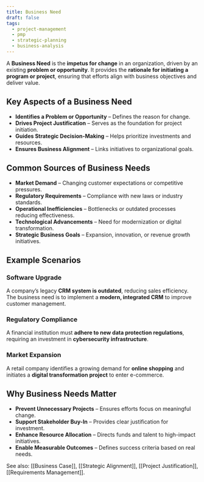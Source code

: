 ```yaml
---
title: Business Need
draft: false
tags:
  - project-management
  - pmp
  - strategic-planning
  - business-analysis
---
```


A **Business Need** is the **impetus for change** in an organization, driven by an existing **problem or opportunity**. It provides the **rationale for initiating a program or project**, ensuring that efforts align with business objectives and deliver value.

## Key Aspects of a Business Need
- **Identifies a Problem or Opportunity** – Defines the reason for change.
- **Drives Project Justification** – Serves as the foundation for project initiation.
- **Guides Strategic Decision-Making** – Helps prioritize investments and resources.
- **Ensures Business Alignment** – Links initiatives to organizational goals.

## Common Sources of Business Needs
- **Market Demand** – Changing customer expectations or competitive pressures.
- **Regulatory Requirements** – Compliance with new laws or industry standards.
- **Operational Inefficiencies** – Bottlenecks or outdated processes reducing effectiveness.
- **Technological Advancements** – Need for modernization or digital transformation.
- **Strategic Business Goals** – Expansion, innovation, or revenue growth initiatives.

## Example Scenarios

### **Software Upgrade**
A company’s legacy **CRM system is outdated**, reducing sales efficiency. The business need is to implement a **modern, integrated CRM** to improve customer management.

### **Regulatory Compliance**
A financial institution must **adhere to new data protection regulations**, requiring an investment in **cybersecurity infrastructure**.

### **Market Expansion**
A retail company identifies a growing demand for **online shopping** and initiates a **digital transformation project** to enter e-commerce.

## Why Business Needs Matter
- **Prevent Unnecessary Projects** – Ensures efforts focus on meaningful change.
- **Support Stakeholder Buy-In** – Provides clear justification for investment.
- **Enhance Resource Allocation** – Directs funds and talent to high-impact initiatives.
- **Enable Measurable Outcomes** – Defines success criteria based on real needs.

See also: [[Business Case]], [[Strategic Alignment]], [[Project Justification]], [[Requirements Management]].
